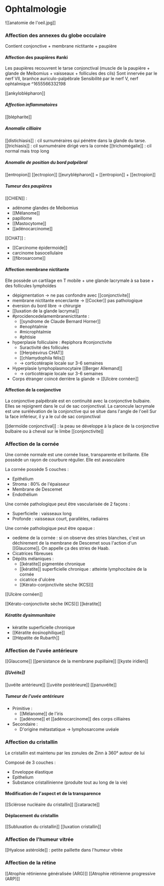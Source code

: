 # Ophtalmologie
![[anatomie de l'oeil.jpg]]


### Affection des annexes du globe occulaire
Contient conjonctive + membrane nictitante + paupière

#### Affection des paupières #anki
Les paupières recouvrent le tarse conjonctival (muscle de la paupière + glande de Meibomius + vaisseaux + follicules des cils)
Sont innervée par le nerf VII, branhce auriculo-palpébrale
Sensibilité par le nerf V, nerf ophtalmique
^1655566332198


[[ankyloblépharon]]

##### Affection inflammatoires
[[blépharite]]

 ##### Anomalie cilliaire
 [[distichiasis]] : cil surnuméraires qui pénètre dans la glande du tarse.
 [[trichiasis]] : cil surnuméraire dirigé vers la cornée
 [[trichomégalie]] : cil normal mais trop long
#####  Anomalie de position du bord palpébral
[[entropion]]
[[ectropion]] 
[[euryblépharon]] = [[entropion]] + [[ectropion]]

##### Tumeur des paupières
[[CHIEN]] : 
- adénome glandes de Meibomius
- [[Mélanome]]
- papillome
- [[Mastocytome]]
- [[adénocarcinome]]

[[CHAT]] :
- [[Carcinome épidermoide]]
- carcinome basocellulaire
- [[fibrosarcome]]

#### Affection membrane nictitante 
Elle possède un cartilage en T mobile + une glande lacrymale à sa base + des follicules lymphoïdes

- dépigmentation -> ne pas confondre avec [[conjonctivite]]
- membrane nictitante encerclante -> [[Cocker]] pas pathologique
- éversion du bord libre -> chirurgie
- [[luxation de la glande lacrymal]] 
- #procidencedelamembranenictitante :
	- [[syndrome de Claude Bernard Horner]]
	- #enophtalmie 
	- #microphtalmie
	- #phtisie
- hyperplasie folliculaire : #epiphora  #conjonctivite 
	- Suractivité des follicules
	- [[Herpèsvirus CHAT]]
	- [[chlamydophila félis]]
	- -> corticotérapie locale sur 3-6 semaines
- Hyperplasie lymphoplasmocytaire [[Berger Allemand]]
	- -> corticotérapie locale sur 3-6 semaines
- Corps étranger coincé derrière la glande -> [[Ulcère cornéen]]

#### Affection de la conjonctive
La conjonctive palpébrale est en continuité avec la conjonctive bulbaire. Elles se rejoignent dans le cul de sac conjonctival. La caroncule lacrymale est une surélévation de la conjonctive qui se situe dans l'angle de l'oeil 
Sur la face inférieur, il y a le cul de sac conjonctival

[[dermoïde conjonctival]] : la peau se développe à la place de la conjonctive bulbaire ou à cheval sur le limbe
[[conjonctivite]]

### Affection de la cornée
Une cornée normale est une cornée lisse, transparente et brillante. Elle possède un rayon de courbure régulier. Elle est avasculaire

La cornée possède 5 couches :
- Epithélium
- Stroma : 80% de l'épaisseur
- Membrane de Descemet
- Endothélium

Une cornée pathologique peut être vascularisée de 2 façons :
- Superficielle : vaisseaux long
- Profonde : vaisseaux court, parallèles, radiaires

Une cornée pathologique peut être opaque :
- oedème de la cornée : si on observe des stries blanches, c'est un déchirement de la membrane de Descemet sous l'action d'un [[Glaucome]]. On appelle ça des stries de Haab.
- Cicatrices fibreuses
- Dépôts mélaniques :
	- [[kératite]] pigmentée chronique
	- [[kératite]] superficielle chronique : atteinte lymphocitaire de la cornée
	- cicatrice d'ulcère
	- [[Kérato-conjonctivite sèche (KCS)]]

[[Ulcère cornéen]]

[[Kérato-conjonctivite sèche (KCS)]]
[[kératite]]

##### Kératite dysimmunitaire
- kératite superficielle chronique
- [[Kératite éosinophilique]]
- [[Hépatite de Rubarth]]

### Affection de l'uvée antérieure
[[Glaucome]]
[[persistance de la membrane pupillaire]]
[[kyste iridien]]

##### [[Uvéite]]
[[uvéite antérieure]]
[[uvéite postérieure]]
[[panuvéite]]

##### Tumeur de l'uvée antérieure
- Primitive :
	- [[Mélanome]] de l'iris
	- [[adénome]] et [[adénocarcinome]] des corps cilliaires
- Secondaire :
	- D'origine métastatique -> lymphosarcome uvéale

### Affection du cristallin
Le cristallin est maintenu par les zonules de Zinn à 360° autour de lui

Composé de 3 couches :
- Enveloppe élastique
- Epithelium
- Substance cristallinienne (produite tout au long de la vie)

#### Modification de l'aspect et de la transparence
[[Sclérose nucléaire du cristallin]]
[[cataracte]]

#### Déplacement du cristallin
[[Subluxation du cristallin]]
[[luxation cristallin]]
### Affection de l'humeur vitrée
[[Hyalose astéroïde]] : petite paillette dans l'humeur vitrée
### Affection de la rétine
[[Atrophie rétinienne généralisée (ARG)]]
[[Atrophie rétinienne progressive (ARP)]]
